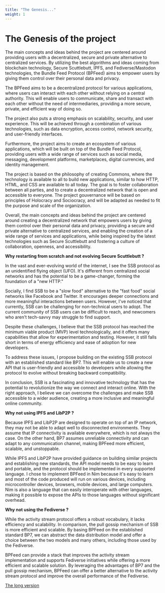 ```yaml
---
title: "The Genesis..."
weight: 1
---
```


# The Genesis of the project

The main concepts and ideas behind the project are centered around providing users with a decentralized, secure and private alternative to centralized services. By utilizing the best algorithms and ideas coming from blockchain technology, Secure Scuttlebutt, IPFS, and Fediverse/Mastodon technologies, the Bundle Feed Protocol (BPFeed) aims to empower users by giving them control over their personal data and privacy.

The BPFeed aims to be a decentralized protocol for various applications, where users can interact with each other without relying on a central authority. This will enable users to communicate, share and transact with each other without the need of intermediaries, providing a more secure, private, and efficient way of doing so.

The project also puts a strong emphasis on scalability, security, and user experience. This will be achieved through a combination of various technologies, such as data encryption, access control, network security, and user-friendly interfaces.

Furthermore, the project aims to create an ecosystem of various applications, which will be built on top of the Bundle Feed Protocol, providing users with a wide range of services such as social media, messaging, development platforms, marketplaces, digital currencies, and identity management.

The project is based on the philosophy of creating Commons, where the technology is available to all to build new applications, similar to how HTTP, HTML, and CSS are available to all today. The goal is to foster collaboration between all parties, and to create a decentralized network that is open and accessible to everyone. The project gouvernance will be based on principles of Holocracy and Sociocracy, and will be adapted as needed to fit the purpose and scale of the organization.

Overall, the main concepts and ideas behind the project are centered around creating a decentralized network that empowers users by giving them control over their personal data and privacy, providing a secure and private alternative to centralized services, and enabling the creation of a wide range of services and applications, while being inspired by the latest technologies such as Secure Scuttlebutt and fostering a culture of collaboration, openness, and accessibility.

**Why restarting from scratch and not evolving Secure Scuttlebutt ?**

In the vast and ever-evolving world of the internet, I see the SSB protocol as an unidentified flying object (UFO). It's different from centralized social networks and has the potential to be a game-changer, forming the foundation of a "new HTTP."

Socially, I find SSB to be a "slow food" alternative to the "fast food" social networks like Facebook and Twitter. It encourages deeper connections and more meaningful interactions between users. However, I've noticed that currently, SSB can be challenging for non-technical users to adopt. The current community of SSB users can be difficult to reach, and newcomers who aren't tech-savvy may struggle to find support.

Despite these challenges, I believe that the SSB protocol has reached the minimum viable product (MVP) level technologically, and it offers many capabilities that allow for experimentation and testing. However, it still falls short in terms of energy efficiency and ease of adoption for new developers.

To address these issues, I propose building on the existing SSB protocol with an established standard like BP7. This will enable us to create a new API that is user-friendly and accessible to developers while allowing the protocol to evolve without breaking backward compatibility.

In conclusion, SSB is a fascinating and innovative technology that has the potential to revolutionize the way we connect and interact online. With the right approach, I believe we can overcome the challenges and make SSB accessible to a wider audience, creating a more inclusive and meaningful online community.

**Why not using IPFS and LibP2P ?**

Because IPFS and LibP2P are designed to operate on top of an IP network, they may not be able to adapt well to disconnected environments. They assume that IP connectivity is available everywhere, which is not always the case. On the other hand, BP7 assumes unreliable connectivity and can adapt to any communication channel, making BPFeed more efficient, scalable, and unstoppable.

While IPFS and LibP2P have provided guidance on building similar projects and establishing new standards, the API model needs to be easy to learn and portable, and the protocol should be implemented in every supported language. I chose to implement BPFeed in Nim because it's easy to learn and most of the code produced will run on various devices, including microcontroller devices, browsers, mobile devices, and large computers. Nim is also a language that can easily interoperate with other languages, making it possible to expose the APIs to those languages without significant overhead.

**Why not using the Fediverse ?**

While the activity stream protocol offers a robust vocabulary, it lacks efficiency and scalability. In comparison, the pull gossip mechanism of SSB is more efficient and scalable. By basing BPFeed on the established standard BP7, we can abstract the data distribution model and offer a choice between the two models and many others, including those used by the Fediverse.

BPFeed can provide a stack that improves the activity stream implementation and supports Fediverse initiatives while offering a more efficient and scalable solution. By leveraging the advantages of BP7 and the pull gossip mechanism, BPFeed can offer a better alternative to the activity stream protocol and improve the overall performance of the Fediverse.

[The long version](vision)